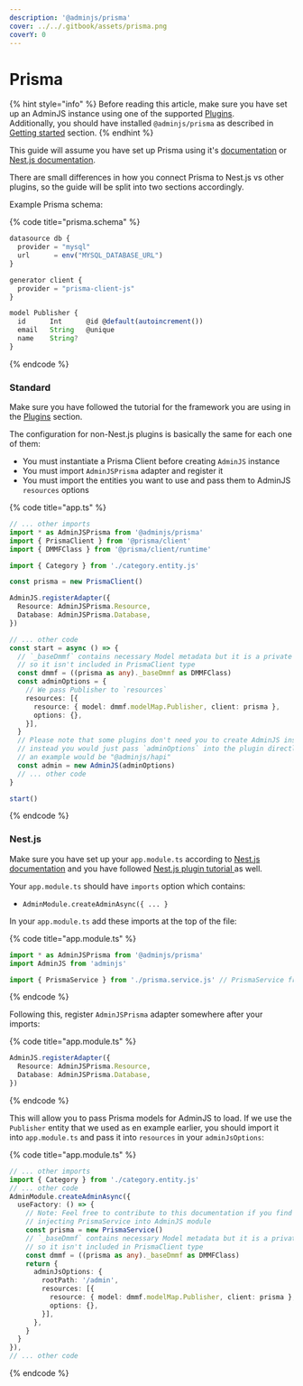 ```yaml
---
description: '@adminjs/prisma'
cover: ../../.gitbook/assets/prisma.png
coverY: 0
---
```


# Prisma

{% hint style="info" %}
Before reading this article, make sure you have set up an AdminJS instance using one of the supported [Plugins](../plugins/).\
Additionally, you should have installed `@adminjs/prisma` as described in [Getting started](../getting-started.md) section.
{% endhint %}

This guide will assume you have set up Prisma using it's [documentation](https://www.prisma.io/docs/getting-started/quickstart) or [Nest.js documentation](https://docs.nestjs.com/recipes/prisma).

There are small differences in how you connect Prisma to Nest.js vs other plugins, so the guide will be split into two sections accordingly.

Example Prisma schema:

{% code title="prisma.schema" %}
```typescript
datasource db {
  provider = "mysql"
  url      = env("MYSQL_DATABASE_URL")
}

generator client {
  provider = "prisma-client-js"
}

model Publisher {
  id      Int      @id @default(autoincrement())
  email   String   @unique
  name    String?
}

```
{% endcode %}

### Standard

Make sure you have followed the tutorial for the framework you are using in the [Plugins](../plugins/) section.

The configuration for non-Nest.js plugins is basically the same for each one of them:

* You must instantiate a Prisma Client before creating `AdminJS` instance
* You must import `AdminJSPrisma` adapter and register it
* You must import the entities you want to use and pass them to AdminJS `resources` options

{% code title="app.ts" %}
```typescript
// ... other imports
import * as AdminJSPrisma from '@adminjs/prisma'
import { PrismaClient } from '@prisma/client'
import { DMMFClass } from '@prisma/client/runtime'

import { Category } from './category.entity.js'

const prisma = new PrismaClient()

AdminJS.registerAdapter({
  Resource: AdminJSPrisma.Resource,
  Database: AdminJSPrisma.Database,
})

// ... other code
const start = async () => {
  // `_baseDmmf` contains necessary Model metadata but it is a private method
  // so it isn't included in PrismaClient type
  const dmmf = ((prisma as any)._baseDmmf as DMMFClass)
  const adminOptions = {
    // We pass Publisher to `resources`
    resources: [{
      resource: { model: dmmf.modelMap.Publisher, client: prisma },
      options: {},
    }],
  }
  // Please note that some plugins don't need you to create AdminJS instance manually,
  // instead you would just pass `adminOptions` into the plugin directly,
  // an example would be "@adminjs/hapi"
  const admin = new AdminJS(adminOptions)
  // ... other code
}

start()
```
{% endcode %}

### Nest.js

Make sure you have set up your `app.module.ts` according to [Nest.js documentation](https://docs.nestjs.com/recipes/prisma) and you have followed [Nest.js plugin tutorial ](../plugins/nest.md)as well.

Your `app.module.ts` should have `imports` option which contains:

* `AdminModule.createAdminAsync({ ... }`

In your `app.module.ts` add these imports at the top of the file:

{% code title="app.module.ts" %}
```typescript
import * as AdminJSPrisma from '@adminjs/prisma'
import AdminJS from 'adminjs'

import { PrismaService } from './prisma.service.js' // PrismaService from Nest.js documentation
```
{% endcode %}

Following this, register `AdminJSPrisma` adapter somewhere after your imports:

{% code title="app.module.ts" %}
```typescript
AdminJS.registerAdapter({
  Resource: AdminJSPrisma.Resource,
  Database: AdminJSPrisma.Database,
})
```
{% endcode %}

This will allow you to pass Prisma models for AdminJS to load. If we use the `Publisher` entity that we used as en example earlier, you should import it into `app.module.ts` and pass it into `resources` in your `adminJsOptions`:

{% code title="app.module.ts" %}
```typescript
// ... other imports
import { Category } from './category.entity.js'
// ... other code
AdminModule.createAdminAsync({
  useFactory: () => {
    // Note: Feel free to contribute to this documentation if you find a Nest-way of
    // injecting PrismaService into AdminJS module
    const prisma = new PrismaService()
    // `_baseDmmf` contains necessary Model metadata but it is a private method
    // so it isn't included in PrismaClient type
    const dmmf = ((prisma as any)._baseDmmf as DMMFClass)
    return {
      adminJsOptions: {
        rootPath: '/admin',
        resources: [{
          resource: { model: dmmf.modelMap.Publisher, client: prisma },
          options: {},
        }],
      },
    }
  }
}),
// ... other code
```
{% endcode %}

